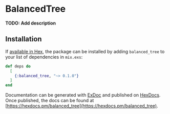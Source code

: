 # BalancedTree

**TODO: Add description**

## Installation

If [available in Hex](https://hex.pm/docs/publish), the package can be installed
by adding `balanced_tree` to your list of dependencies in `mix.exs`:

```elixir
def deps do
  [
    {:balanced_tree, "~> 0.1.0"}
  ]
end
```

Documentation can be generated with [ExDoc](https://github.com/elixir-lang/ex_doc)
and published on [HexDocs](https://hexdocs.pm). Once published, the docs can
be found at [https://hexdocs.pm/balanced_tree](https://hexdocs.pm/balanced_tree).

